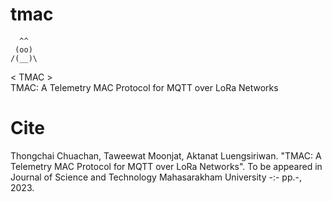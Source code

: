# tmac
      ^^ 
     (oo) 
    /(__)\
  <  TMAC  >    
TMAC: A Telemetry MAC Protocol for MQTT over LoRa Networks


# Cite
Thongchai Chuachan, Taweewat Moonjat, Aktanat Luengsiriwan. "TMAC: A Telemetry MAC Protocol for MQTT over LoRa Networks". To be appeared in Journal of Science and Technology Mahasarakham University -:- pp.-, 2023.
